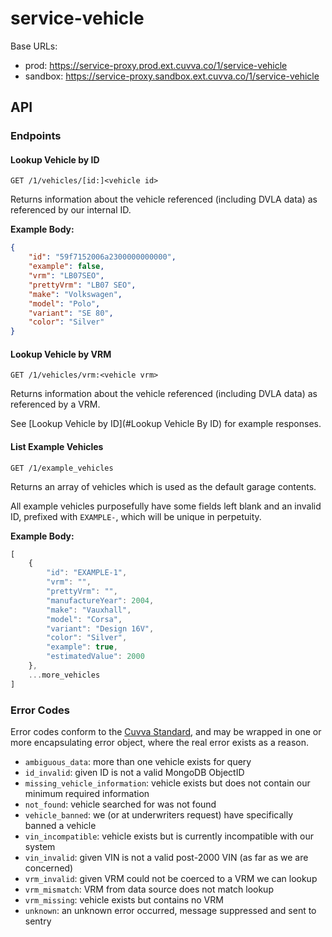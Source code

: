# service-vehicle

Base URLs:

- prod: https://service-proxy.prod.ext.cuvva.co/1/service-vehicle
- sandbox: https://service-proxy.sandbox.ext.cuvva.co/1/service-vehicle


## API

### Endpoints

#### Lookup Vehicle by ID

	GET /1/vehicles/[id:]<vehicle id>

Returns information about the vehicle referenced (including DVLA data) as referenced by our internal ID.

**Example Body:**

```json
{
	"id": "59f7152006a2300000000000",
	"example": false,
	"vrm": "LB07SEO",
	"prettyVrm": "LB07 SEO",
	"make": "Volkswagen",
	"model": "Polo",
	"variant": "SE 80",
	"color": "Silver"
}
```


#### Lookup Vehicle by VRM

	GET /1/vehicles/vrm:<vehicle vrm>

Returns information about the vehicle referenced (including DVLA data) as referenced by a VRM.

See [Lookup Vehicle by ID](#Lookup Vehicle By ID) for example responses.


#### List Example Vehicles

	GET /1/example_vehicles

Returns an array of vehicles which is used as the default garage contents.

All example vehicles purposefully have some fields left blank and an invalid ID, prefixed with `EXAMPLE-`, which will be unique in perpetuity.

**Example Body:**

```js
[
	{
		"id": "EXAMPLE-1",
		"vrm": "",
		"prettyVrm": "",
		"manufactureYear": 2004,
		"make": "Vauxhall",
		"model": "Corsa",
		"variant": "Design 16V",
		"color": "Silver",
		"example": true,
		"estimatedValue": 2000
	},
	...more_vehicles
]
```


### Error Codes

Error codes conform to the [Cuvva Standard](https://github.com/cuvva/standards), and may be wrapped in one or more encapsulating error object, where the real error exists as a reason.

- `ambiguous_data`: more than one vehicle exists for query
- `id_invalid`: given ID is not a valid MongoDB ObjectID
- `missing_vehicle_information`: vehicle exists but does not contain our minimum required information
- `not_found`: vehicle searched for was not found
- `vehicle_banned`: we (or at underwriters request) have specifically banned a vehicle
- `vin_incompatible`: vehicle exists but is currently incompatible with our system
- `vin_invalid`: given VIN is not a valid post-2000 VIN (as far as we are concerned)
- `vrm_invalid`: given VRM could not be coerced to a VRM we can lookup
- `vrm_mismatch`: VRM from data source does not match lookup
- `vrm_missing`: vehicle exists but contains no VRM
- `unknown`: an unknown error occurred, message suppressed and sent to sentry
